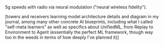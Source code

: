 5g speeds with radio via neural modulation ("neural wireless fidelity"). 

[towers and receivers learning model architecture details and diagram in my journal, among many other concrete AI blueprints, including what I called "self-meta learners" as well as specifics about UnifiedML, from Replay to Environment to Agent (essentially the perfect ML framework, though way too in the weeds in terms of how deeply I've planned it)]
